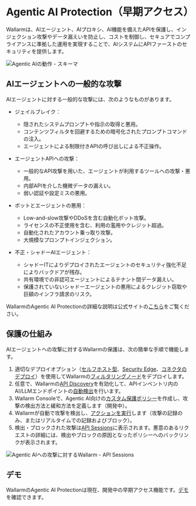 # Agentic AI Protection（早期アクセス）

Wallarmは、AIエージェント、AIプロキシ、AI機能を備えたAPIを保護し、インジェクション攻撃やデータ漏えいを防止し、コストを制御し、セキュアでコンプライアンスに準拠した運用を実現することで、AIシステムにAPIファーストのセキュリティを提供します。

![Agentic AIの動作 - スキーマ](../images/agentic-ai-protection/agentic-ai-schema.png)

## AIエージェントへの一般的な攻撃

AIエージェントに対する一般的な攻撃には、次のようなものがあります。

* ジェイルブレイク：

    * 隠されたシステムプロンプトや指示の取得と悪用。
    * コンテンツフィルタを回避するための暗号化されたプロンプトコマンドの注入。
    * エージェントによる制限付きAPIの呼び出しによる不正操作。

* エージェントAPIへの攻撃：

    * 一般的なAPI攻撃を用いた、エージェントが利用するツールへの攻撃・悪用。
    * 内部APIを介した機微データの漏えい。
    * 弱い認証や設定ミスの悪用。

* ボットとエージェントの悪用：

    * Low-and-slow攻撃やDDoSを含む自動化ボット攻撃。
    * ライセンスの不正使用を含む、利用の濫用やクレジット超過。
    * 自動化されたアカウント乗っ取り攻撃。
    * 大規模なプロンプトインジェクション。

* 不正・シャドーAIエージェント：

    * シャドーITによりデプロイされたエージェントのセキュリティ強化不足によりバックドアが残存。
    * 共有環境での非認可エージェントによるテナント間データ漏えい。
    * 保護されていないシャドーエージェントの悪用によるクレジット窃取や巨額のインフラ請求のリスク。

WallarmのAgentic AI Protectionの詳細な説明は公式サイトの[こちら](https://www.wallarm.com/solutions/s-protect-agentic-ai)をご覧ください。

## 保護の仕組み

AIエージェントへの攻撃に対するWallarmの保護は、次の簡単な手順で機能します。

1. 適切なデプロイオプション（[セルフホスト型](../installation/supported-deployment-options.md)、[Security Edge](../installation/security-edge/overview.md)、[コネクタのデプロイ](../installation/connectors/overview.md)）を使用してWallarmの[フィルタリングノード](../about-wallarm/overview.md#how-wallarm-works)をデプロイします。
1. 任意で、Wallarmの[API Discovery](../api-discovery/overview.md)を有効化して、APIインベントリ内のAI/LLMエンドポイントの[自動検出](agentic-ai-discovery.md)を行います。
1. Wallarm Consoleで、Agentic AI向けの[カスタム保護ポリシー](../user-guides/rules/rules.md)を作成し、攻撃の検出方法と緩和方法を定義します（開発中）。
1. Wallarmが自動で攻撃を検出し、[アクションを実行](../admin-en/configure-wallarm-mode.md)します（攻撃の記録のみ、またはリアルタイムでの記録およびブロック）。
1. 検出・ブロックされた攻撃は[API Sessions](../api-sessions/overview.md)に表示されます。悪意のあるリクエストの詳細には、検出やブロックの原因となったポリシーへのバックリンクが表示されます。

![Agentic AIへの攻撃に対するWallarm - API Sessions](../images/agentic-ai-protection/agentic-ai-wallarm-demo-results.png)

## デモ

WallarmのAgentic AI Protectionは現在、開発中の早期アクセス機能です。[デモ](demo.md)を確認できます。
